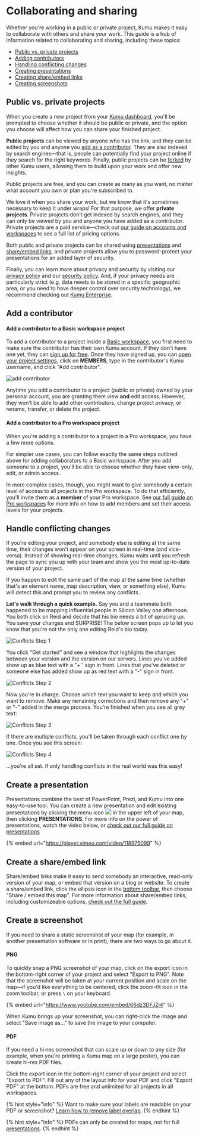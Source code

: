 # Collaborating and sharing

Whether you're working in a public or private project, Kumu makes it easy to collaborate with others and share your work. This guide is a hub of information related to collaborating and sharing, including these topics:

* [Public vs. private projects](collaboration.md#public-vs.-private-projects)
* [Adding contributors](collaboration.md#add-a-contributor)
* [Handling conflicting changes](collaboration.md#handle-conflicting-changes)
* [Creating presentations](collaboration.md#create-a-presentation)
* [Creating share/embed links](collaboration.md#create-a-share-embed-link)
* [Creating screenshots](collaboration.md#create-a-screenshot)

## Public vs. private projects

When you create a new project from your [Kumu dashboard](dashboard.md), you'll be prompted to choose whether it should be public or private, and the option you choose will affect how you can share your finished project.

**Public projects** can be viewed by anyone who has the link, and they can be edited by you and anyone you [add as a contributor](collaboration.md#add-a-contributor). They are also indexed by search engines—that is, people can potentially find your project online if they search for the right keywords. Finally, public projects can be [forked](../guides/forking.md) by other Kumu users, allowing them to build upon your work and offer new insights.

Public projects are free, and you can create as many as you want, no matter what account you own or plan you're subscribed to.

We love it when you share your work, but we know that it's sometimes necessary to keep it under wraps! For that purpose, we offer **private projects**. Private projects don't get indexed by search engines, and they can only be viewed by you and anyone you have added as a contributor. Private projects are a paid service—check out [our guide on accounts and workspaces](accounts-and-workspaces.md) to see a full list of pricing options.

Both public and private projects can be shared using [presentations](collaboration.md#create-a-presentation) and [share/embed links](collaboration.md#create-a-shareembed-link), and private projects allow you to password-protect your presentations for an added layer of security.

Finally, you can learn more about privacy and security by visiting our [privacy policy](https://kumu.io/privacy) and our [security policy](https://kumu.io/security). And, if your privacy needs are particularly strict (e.g. data needs to be stored in a specific geographic area, or you need to have deeper control over security technology), we recommend checking out [Kumu Enterprise](kumu-io-and-kumu-enterprise.md).

## Add a contributor

#### Add a contributor to a Basic workspace project

To add a contributor to a project inside a [Basic workspace](accounts-and-workspaces.md), you first need to make sure the contributor has their own Kumu account. If they don't have one yet, they can [sign up for free](https://kumu.io/join). Once they have signed up, you can [open your project settings](settings.md), click on **MEMBERS**, type in the contributor's Kumu username, and click "Add contributor".

![add contributor](../images/add-collaborator.png)

Anytime you add a contributor to a project (public or private) owned by your personal account, you are granting them view **and** edit access. However, they won't be able to add other contributors, change project privacy, or rename, transfer, or delete the project.

#### Add a contributor to a Pro workspace project

When you're adding a contributor to a project in a Pro workspace, you have a few more options.

For simpler use cases, you can follow exactly the same steps outlined above for adding collaborators to a Basic workspace. After you add someone to a project, you'll be able to choose whether they have view-only, edit, or admin access.

In more complex cases, though, you might want to give somebody a certain level of access to all projects in the Pro workspace. To do that efficiently, you'll invite them as a **member** of your Pro workspace. See [our full guide on Pro workspaces](../guides/pro-workspaces.md) for more info on how to add members and set their access levels for your projects.

## Handle conflicting changes

If you're editing your project, and somebody else is editing at the same time, their changes won't appear on your screen in real-time (and vice-versa). Instead of showing real-time changes, Kumu waits until you refresh the page to sync you up with your team and show you the most up-to-date version of your project.

If you happen to edit the same part of the map at the same time (whether that's an element name, map description, view, or something else), Kumu will detect this and prompt you to review any conflicts.

**Let's walk through a quick example.** Say you and a teammate both happened to be mapping influential people in Silicon Valley one afternoon. You both click on Reid and decide that his bio needs a bit of sprucing up. You save your changes and SURPRISE! The below screen pops up to let you know that you're not the only one editing Reid's bio today.

![Conflicts Step 1](../images/merge-1.png)

You click "Get started" and see a window that highlights the changes between your version and the version on our servers. Lines you've added show up as blue text with a "+'' sign in front. Lines that you've deleted or someone else has added show up as red text with a "-" sign in front.

![Conflicts Step 2](../images/merge-2.png)

Now you're in charge. Choose which text you want to keep and which you want to remove. Make any remaining corrections and then remove any "+" or "-" added in the merge process. You're finished when you see all grey text:

![Conflicts Step 3](../images/merge-3.png)

If there are multiple conflicts, you'll be taken through each conflict one by one. Once you see this screen:

![Conflicts Step 4](../images/merge-4.png)

...you're all set. If only handling conflicts in the real world was this easy!

## Create a presentation

Presentations combine the best of PowerPoint, Prezi, and Kumu into one easy-to-use tool. You can create a new presentation and edit existing presentations by clicking the menu icon ![](../icons/bars.svg) in the upper left of your map, then clicking **PRESENTATIONS**. For more info on the power of presentations, watch the video below, or [check out our full guide on presentations](../guides/presentations.md)

{% embed url="https://player.vimeo.com/video/118975099" %}

## Create a share/embed link

Share/embed links make it easy to send somebody an interactive, read-only version of your map, or embed that version on a blog or website. To create a share/embed link, click the ellipsis icon in the [bottom toolbar](map-editor.md#bottom-toolbar), then choose "Share / embed this map". For more information about share/embed links, including customizeable options, [check out the full guide](../guides/share-and-embed.md).

## Create a screenshot

If you need to share a static screenshot of your map (for example, in another presentation software or in print), there are two ways to go about it.

#### PNG

To quickly snap a PNG screenshot of your map, click on the export icon in the bottom-right corner of your project and select "Export to PNG". Note that the screenshot will be taken at your current position and scale on the map—if you'd like everything to be centered, click the zoom-fit icon in the zoom toolbar, or press `\` on your keyboard.

{% embed url="https://www.youtube.com/embed/66dz3DFJZi4" %}

When Kumu brings up your screenshot, you can right-click the image and select "Save image as..." to save the image to your computer.

#### PDF

If you need a hi-res screenshot that can scale up or down to any size (for example, when you're printing a Kumu map on a large poster), you can create hi-res PDF files.

Click the export icon in the bottom-right corner of your project and select "Export to PDF". Fill out any of the layout info for your PDF and click "Export PDF" at the bottom. PDFs are free and unlimited for all projects in all workspaces.

{% hint style="info" %}
Want to make sure your labels are readable on your PDF or screenshot? [Learn how to remove label overlap](../guides/layouts/remove-overlap.md).
{% endhint %}

{% hint style="info" %}
PDFs can only be created for maps, not for full [presentations](../guides/presentations.md).
{% endhint %}
